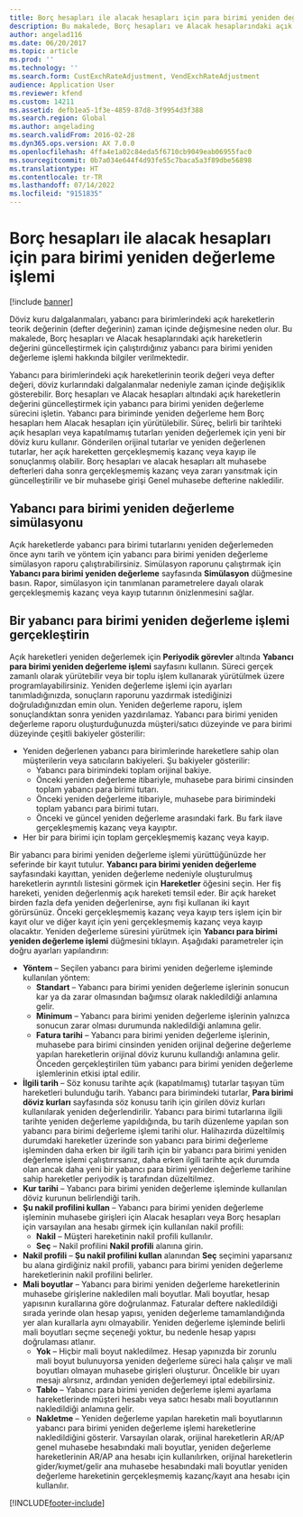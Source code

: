 ```yaml
---
title: Borç hesapları ile alacak hesapları için para birimi yeniden değerleme işlemi
description: Bu makalede, Borç hesapları ve Alacak hesaplarındaki açık hareketlerin değerini güncelleştirmek için çalıştırdığınız yabancı para birimi yeniden değerleme işlemi hakkında bilgiler verilmektedir.
author: angelad116
ms.date: 06/20/2017
ms.topic: article
ms.prod: ''
ms.technology: ''
ms.search.form: CustExchRateAdjustment, VendExchRateAdjustment
audience: Application User
ms.reviewer: kfend
ms.custom: 14211
ms.assetid: defb1ea5-1f3e-4859-87d8-3f9954d3f388
ms.search.region: Global
ms.author: angelading
ms.search.validFrom: 2016-02-28
ms.dyn365.ops.version: AX 7.0.0
ms.openlocfilehash: 4ffa4e1a02c84eda5f6710cb9049eab06955fac0
ms.sourcegitcommit: 0b7a034e644f4d93fe55c7baca5a3f89dbe56898
ms.translationtype: HT
ms.contentlocale: tr-TR
ms.lasthandoff: 07/14/2022
ms.locfileid: "9151835"
---
```

# <a name="currency-revaluation-for-accounts-payable-and-accounts-receivable"></a>Borç hesapları ile alacak hesapları için para birimi yeniden değerleme işlemi

[!include [banner](../includes/banner.md)]

Döviz kuru dalgalanmaları, yabancı para birimlerindeki açık hareketlerin teorik değerinin (defter değerinin) zaman içinde değişmesine neden olur. Bu makalede, Borç hesapları ve Alacak hesaplarındaki açık hareketlerin değerini güncelleştirmek için çalıştırdığınız yabancı para birimi yeniden değerleme işlemi hakkında bilgiler verilmektedir. 

Yabancı para birimlerindeki açık hareketlerinin teorik değeri veya defter değeri, döviz kurlarındaki dalgalanmalar nedeniyle zaman içinde değişiklik gösterebilir. Borç hesapları ve Alacak hesapları altındaki açık hareketlerin değerini güncelleştirmek için yabancı para birimi yeniden değerleme sürecini işletin. Yabancı para biriminde yeniden değerleme hem Borç hesapları hem Alacak hesapları için yürütülebilir. Süreç, belirli bir tarihteki açık hesapları veya kapatılmamış tutarları yeniden değerlemek için yeni bir döviz kuru kullanır. Gönderilen orijinal tutarlar ve yeniden değerlenen tutarlar, her açık hareketten gerçekleşmemiş kazanç veya kayıp ile sonuçlanmış olabilir. Borç hesapları ve alacak hesapları alt muhasebe defterleri daha sonra gerçekleşmemiş kazanç veya zararı yansıtmak için güncelleştirilir ve bir muhasebe girişi Genel muhasebe defterine nakledilir.

## <a name="simulate-a-foreign-currency-revaluation"></a>Yabancı para birimi yeniden değerleme simülasyonu
Açık hareketlerde yabancı para birimi tutarlarını yeniden değerlemeden önce aynı tarih ve yöntem için yabancı para birimi yeniden değerleme simülasyon raporu çalıştırabilirsiniz. Simülasyon raporunu çalıştırmak için **Yabancı para birimi yeniden değerleme** sayfasında **Simülasyon** düğmesine basın. Rapor, simülasyon için tanımlanan parametrelere dayalı olarak gerçekleşmemiş kazanç veya kayıp tutarının önizlenmesini sağlar.

## <a name="process-a-foreign-currency-revaluation"></a>Bir yabancı para birimi yeniden değerleme işlemi gerçekleştirin
Açık hareketleri yeniden değerlemek için **Periyodik görevler** altında **Yabancı para birimi yeniden değerleme işlemi** sayfasını kullanın. Süreci gerçek zamanlı olarak yürütebilir veya bir toplu işlem kullanarak yürütülmek üzere programlayabilirsiniz. Yeniden değerleme işlemi için ayarları tanımladığınızda, sonuçların raporunu yazdırmak istediğinizi doğruladığınızdan emin olun. Yeniden değerleme raporu, işlem sonuçlandıktan sonra yeniden yazdırılamaz. Yabancı para birimi yeniden değerleme raporu oluşturduğunuzda müşteri/satıcı düzeyinde ve para birimi düzeyinde çeşitli bakiyeler gösterilir:

-   Yeniden değerlenen yabancı para birimlerinde hareketlere sahip olan müşterilerin veya satıcıların bakiyeleri. Şu bakiyeler gösterilir:
    -   Yabancı para birimindeki toplam orijinal bakiye.
    -   Önceki yeniden değerleme itibariyle, muhasebe para birimi cinsinden toplam yabancı para birimi tutarı.
    -   Önceki yeniden değerleme itibariyle, muhasebe para birimindeki toplam yabancı para birimi tutarı.
    -   Önceki ve güncel yeniden değerleme arasındaki fark. Bu fark ilave gerçekleşmemiş kazanç veya kayıptır.
-   Her bir para birimi için toplam gerçekleşmemiş kazanç veya kayıp.

Bir yabancı para birimi yeniden değerleme işlemi yürüttüğünüzde her seferinde bir kayıt tutulur. **Yabancı para birimi yeniden değerleme** sayfasındaki kayıttan, yeniden değerleme nedeniyle oluşturulmuş hareketlerin ayrıntılı listesini görmek için **Hareketler** öğesini seçin. Her fiş hareketi, yeniden değerlenmiş açık hareketi temsil eder. Bir açık hareket birden fazla defa yeniden değerlenirse, aynı fişi kullanan iki kayıt görürsünüz. Önceki gerçekleşmemiş kazanç veya kayıp ters işlem için bir kayıt olur ve diğer kayıt için yeni gerçekleşmemiş kazanç veya kayıp olacaktır. Yeniden değerleme süresini yürütmek için **Yabancı para birimi yeniden değerleme işlemi** düğmesini tıklayın. Aşağıdaki parametreler için doğru ayarları yapılandırın:

-   **Yöntem** – Seçilen yabancı para birimi yeniden değerleme işleminde kullanılan yöntem:
    -   **Standart** – Yabancı para birimi yeniden değerleme işlerinin sonucun kar ya da zarar olmasından bağımsız olarak nakledildiği anlamına gelir.
    -   **Minimum** – Yabancı para birimi yeniden değerleme işlerinin yalnızca sonucun zarar olması durumunda nakledildiği anlamına gelir.
    -   **Fatura tarihi** – Yabancı para birimi yeniden değerleme işlerinin, muhasebe para birimi cinsinden yeniden orijinal değerine değerleme yapılan hareketlerin orijinal döviz kurunu kullandığı anlamına gelir. Önceden gerçekleştirilen tüm yabancı para birimi yeniden değerleme işlemlerinin etkisi iptal edilir.
-   **İlgili tarih** – Söz konusu tarihte açık (kapatılmamış) tutarlar taşıyan tüm hareketleri bulunduğu tarih. Yabancı para birimindeki tutarlar, **Para birimi döviz kurları** sayfasında söz konusu tarih için girilen döviz kurları kullanılarak yeniden değerlendirilir. Yabancı para birimi tutarlarına ilgili tarihte yeniden değerleme yapıldığında, bu tarih düzenleme yapılan son yabancı para birimi değerleme işlemi tarihi olur. Halihazırda düzeltilmiş durumdaki hareketler üzerinde son yabancı para birimi değerleme işleminden daha erken bir ilgili tarih için bir yabancı para birimi yeniden değerleme işlemi çalıştırırsanız, daha erken ilgili tarihte açık durumda olan ancak daha yeni bir yabancı para birimi yeniden değerleme tarihine sahip hareketler periyodik iş tarafından düzeltilmez.
-   **Kur tarihi** – Yabancı para birimi yeniden değerleme işleminde kullanılan döviz kurunun belirlendiği tarih.
-   **Şu nakil profilini kullan** – Yabancı para birimi yeniden değerleme işleminin muhasebe girişleri için Alacak hesapları veya Borç hesapları için varsayılan ana hesabı girmek için kullanılan nakil profili:
    -   **Nakil** – Müşteri hareketinin nakil profili kullanılır.
    -   **Seç** – Nakil profilini **Nakil profili** alanına girin.
-   **Nakil profili** – **Şu nakil profilini kullan** alanından **Seç** seçimini yaparsanız bu alana girdiğiniz nakil profili, yabancı para birimi yeniden değerleme hareketlerinin nakil profilini belirler.
-   **Mali boyutlar** – Yabancı para birimi yeniden değerleme hareketlerinin muhasebe girişlerine nakledilen mali boyutlar. Mali boyutlar, hesap yapısının kurallarına göre doğrulanmaz. Faturalar deftere nakledildiği sırada yerinde olan hesap yapısı, yeniden değerleme tamamlandığında yer alan kurallarla aynı olmayabilir. Yeniden değerleme işleminde belirli mali boyutları seçme seçeneği yoktur, bu nedenle hesap yapısı doğrulaması atlanır.  
    -   **Yok** – Hiçbir mali boyut nakledilmez. Hesap yapınızda bir zorunlu mali boyut bulunuyorsa yeniden değerleme süreci hala çalışır ve mali boyutları olmayan muhasebe girişleri oluşturur. Öncelikle bir uyarı mesajı alırsınız, ardından yeniden değerlemeyi iptal edebilirsiniz.
    -   **Tablo** – Yabancı para birimi yeniden değerleme işlemi ayarlama hareketlerinde müşteri hesabı veya satıcı hesabı mali boyutlarının nakledildiği anlamına gelir.
    -   **Nakletme** – Yeniden değerleme yapılan hareketin mali boyutlarının yabancı para birimi yeniden değerleme işlemi hareketlerine nakledildiğini gösterir. Varsayılan olarak, orijinal hareketlerin AR/AP genel muhasebe hesabındaki mali boyutlar, yeniden değerleme hareketlerinin AR/AP ana hesabı için kullanılırken, orijinal hareketlerin gider/kıymet/gelir ana muhasebe hesabındaki mali boyutlar yeniden değerleme hareketinin gerçekleşmemiş kazanç/kayıt ana hesabı için kullanılır.






[!INCLUDE[footer-include](../../includes/footer-banner.md)]
